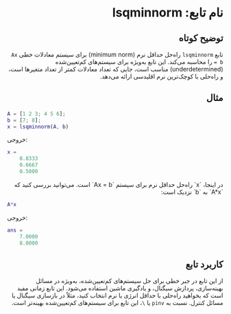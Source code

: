 
<div dir="rtl">

# نام تابع: lsqminnorm

## توضیح کوتاه
تابع `lsqminnorm` راه‌حل حداقل نرم (minimum norm) برای سیستم معادلات خطی `Ax = b` را محاسبه می‌کند. این تابع به‌ویژه برای سیستم‌های کم‌تعیین‌شده (underdetermined) مناسب است، جایی که تعداد معادلات کمتر از تعداد متغیرها است، و راه‌حلی با کوچک‌ترین نرم اقلیدسی ارائه می‌دهد.

## مثال
<div dir="ltr">

```matlab
A = [1 2 3; 4 5 6];
b = [7; 8];
x = lsqminnorm(A, b)
```

خروجی:
```matlab
x =
    0.8333
    0.6667
    0.5000
```

</div>
در اینجا، `x` راه‌حل حداقل نرم برای سیستم `Ax = b` است. می‌توانید بررسی کنید که `A*x` به `b` نزدیک است:
<div dir="ltr">

```matlab
A*x
```

خروجی:
```matlab
ans =
    7.0000
    8.0000
```

</div>

## کاربرد تابع
از این تابع در جبر خطی برای حل سیستم‌های کم‌تعیین‌شده، به‌ویژه در مسائل بهینه‌سازی، پردازش سیگنال، و یادگیری ماشین استفاده می‌شود. این تابع زمانی مفید است که بخواهید راه‌حلی با حداقل انرژی یا نرم انتخاب کنید، مثلاً در بازسازی سیگنال یا مسائل کنترل. نسبت به `pinv` یا `\`، این تابع برای سیستم‌های کم‌تعیین‌شده بهینه‌تر است.

</div>
